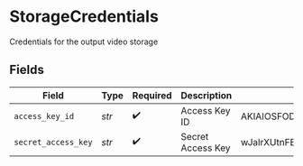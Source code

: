 # StorageCredentials

Credentials for the output video storage


## Fields

| Field                                    | Type                                     | Required                                 | Description                              | Example                                  |
| ---------------------------------------- | ---------------------------------------- | ---------------------------------------- | ---------------------------------------- | ---------------------------------------- |
| `access_key_id`                          | *str*                                    | :heavy_check_mark:                       | Access Key ID                            | AKIAIOSFODNN7EXAMPLE                     |
| `secret_access_key`                      | *str*                                    | :heavy_check_mark:                       | Secret Access Key                        | wJalrXUtnFEMI/K7MDENG/bPxRfiCYEXAMPLEKEY |